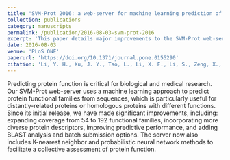 ```yaml
---
title: "SVM-Prot 2016: a web-server for machine learning prediction of protein functional families from sequence irrespective of similarity"
collection: publications
category: manuscripts
permalink: /publication/2016-08-03-svm-prot-2016
excerpt: 'This paper details major improvements to the SVM-Prot web-server, a machine learning tool for predicting protein functional families from sequences, complementing similarity-based methods.'
date: 2016-08-03
venue: 'PLoS ONE'
paperurl: 'https://doi.org/10.1371/journal.pone.0155290'
citation: 'Li, Y. H., Xu, J. Y., Tao, L., Li, X. F., Li, S., Zeng, X., Chen, S. Y., Zhang, P., Qin, C., Zhang, C., Chen, Z., Zhu, F., & Chen, Y. Z. (2016). &quot;SVM-Prot 2016: a web-server for machine learning prediction of protein functional families from sequence irrespective of similarity.&quot; <i>PLoS ONE</i>. 11(8):e0155290.'
---
```

Predicting protein function is critical for biological and medical research. Our SVM-Prot web-server uses a machine learning approach to predict protein functional families from sequences, which is particularly useful for distantly-related proteins or homologous proteins with different functions. Since its initial release, we have made significant improvements, including: expanding coverage from 54 to 192 functional families, incorporating more diverse protein descriptors, improving predictive performance, and adding BLAST analysis and batch submission options. The server now also includes K-nearest neighbor and probabilistic neural network methods to facilitate a collective assessment of protein function.